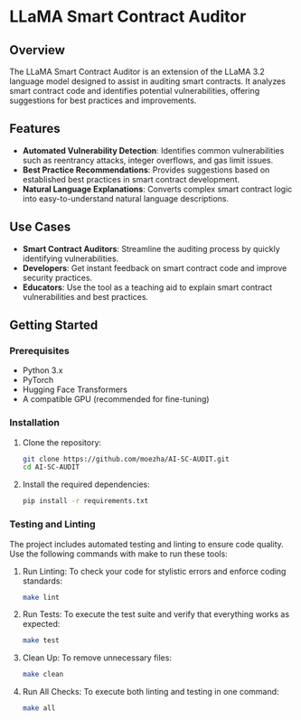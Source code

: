# LLaMA Smart Contract Auditor

## Overview

The LLaMA Smart Contract Auditor is an extension of the LLaMA 3.2 language model designed to assist in auditing smart contracts. It analyzes smart contract code and identifies potential vulnerabilities, offering suggestions for best practices and improvements.

## Features

- **Automated Vulnerability Detection**: Identifies common vulnerabilities such as reentrancy attacks, integer overflows, and gas limit issues.
- **Best Practice Recommendations**: Provides suggestions based on established best practices in smart contract development.
- **Natural Language Explanations**: Converts complex smart contract logic into easy-to-understand natural language descriptions.

## Use Cases

- **Smart Contract Auditors**: Streamline the auditing process by quickly identifying vulnerabilities.
- **Developers**: Get instant feedback on smart contract code and improve security practices.
- **Educators**: Use the tool as a teaching aid to explain smart contract vulnerabilities and best practices.

## Getting Started

### Prerequisites

- Python 3.x
- PyTorch
- Hugging Face Transformers
- A compatible GPU (recommended for fine-tuning)

### Installation

1. Clone the repository:
   ```bash
   git clone https://github.com/moezha/AI-SC-AUDIT.git
   cd AI-SC-AUDIT
    ```

2. Install the required dependencies:
   ```bash
   pip install -r requirements.txt
   ```

### Testing and Linting

The project includes automated testing and linting to ensure code quality. Use the following commands with make to run these tools:

1. Run Linting: To check your code for stylistic errors and enforce coding standards:
   ```bash
   make lint
    ```

2. Run Tests: To execute the test suite and verify that everything works as expected:
   ```bash
   make test
   ```

3. Clean Up: To remove unnecessary files:
   ```bash
   make clean
   ```
4. Run All Checks: To execute both linting and testing in one command:
   ```bash
   make all
   ```
